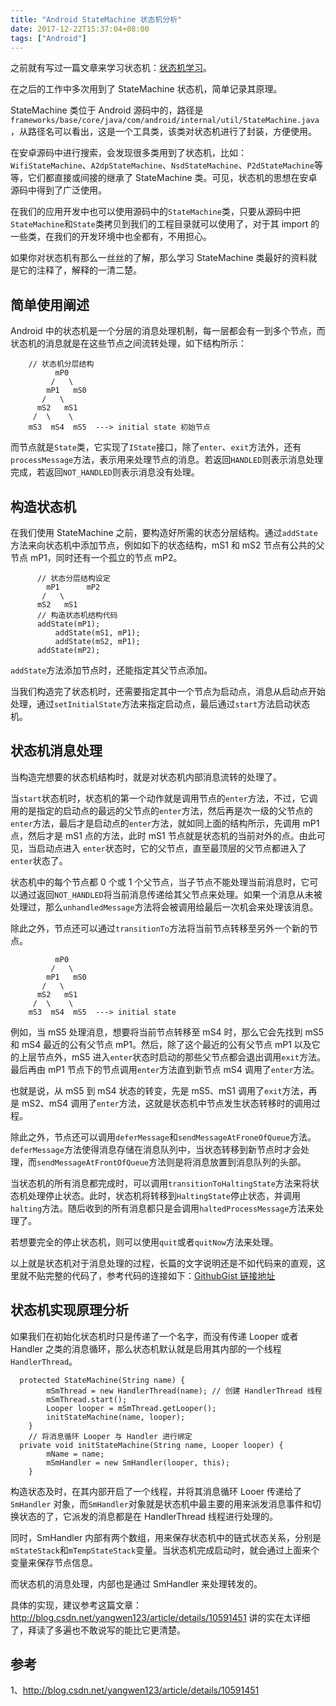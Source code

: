 ```yaml
---
title: "Android StateMachine 状态机分析"
date: 2017-12-22T15:37:04+08:00
tags: ["Android"]
---
```



之前就有写过一篇文章来学习状态机：[状态机学习](http://www.glumes.com/statemachine_learn/)。

在之后的工作中多次用到了 StateMachine 状态机，简单记录其原理。

<!--more-->

StateMachine 类位于 Android 源码中的，路径是`frameworks/base/core/java/com/android/internal/util/StateMachine.java`，从路径名可以看出，这是一个工具类，该类对状态机进行了封装，方便使用。

在安卓源码中进行搜索，会发现很多类用到了状态机，比如：`WifiStateMachine`、`A2dpStateMachine`、`NsdStateMachine`、`P2dStateMachine`等等，它们都直接或间接的继承了 StateMachine 类。可见，状态机的思想在安卓源码中得到了广泛使用。


在我们的应用开发中也可以使用源码中的`StateMachine`类，只要从源码中把`StateMachine`和`State`类拷贝到我们的工程目录就可以使用了，对于其 import 的一些类，在我们的开发环境中也全都有，不用担心。


如果你对状态机有那么一丝丝的了解，那么学习 StateMachine 类最好的资料就是它的注释了，解释的一清二楚。

## 简单使用阐述

Android 中的状态机是一个分层的消息处理机制，每一层都会有一到多个节点，而状态机的消息就是在这些节点之间流转处理，如下结构所示：

```
	// 状态机分层结构
          mP0
         /   \
        mP1   mS0
       /   \
      mS2   mS1
     /  \    \
    mS3  mS4  mS5  ---> initial state 初始节点
```

而节点就是`State`类，它实现了`IState`接口，除了`enter`、`exit`方法外，还有`processMessage`方法，表示用来处理节点的消息。若返回`HANDLED`则表示消息处理完成，若返回`NOT_HANDLED`则表示消息没有处理。



## 构造状态机

在我们使用 StateMachine 之前，要构造好所需的状态分层结构。通过`addState`方法来向状态机中添加节点，例如如下的状态结构，mS1 和 mS2 节点有公共的父节点 mP1，同时还有一个孤立的节点 mP2。
```
      // 状态分层结构设定
        mP1      mP2
       /   \
      mS2   mS1
      // 构造状态机结构代码
      addState(mP1);
          addState(mS1, mP1);
          addState(mS2, mP1);
      addState(mP2);
```

`addState`方法添加节点时，还能指定其父节点添加。

当我们构造完了状态机时，还需要指定其中一个节点为启动点，消息从启动点开始处理，通过`setInitialState`方法来指定启动点，最后通过`start`方法启动状态机。

## 状态机消息处理

当构造完想要的状态机结构时，就是对状态机内部消息流转的处理了。

当`start`状态机时，状态机的第一个动作就是调用节点的`enter`方法，不过，它调用的是指定的启动点的最远的父节点的`enter`方法，然后再是次一级的父节点的`enter`方法，最后才是启动点的`enter`方法，就如同上面的结构所示，先调用 mP1 点，然后才是 mS1 点的方法，此时 mS1 节点就是状态机的当前对外的点。由此可见，当启动点进入 `enter`状态时，它的父节点，直至最顶层的父节点都进入了`enter`状态了。


状态机中的每个节点都 0 个或 1 个父节点，当子节点不能处理当前消息时，它可以通过返回`NOT_HANDLED`将当前消息传递给其父节点来处理。如果一个消息从未被处理过，那么`unhandledMessage`方法将会被调用给最后一次机会来处理该消息。

除此之外，节点还可以通过`transitionTo`方法将当前节点转移至另外一个新的节点。

```
          mP0
         /   \
        mP1   mS0
       /   \
      mS2   mS1
     /  \    \
    mS3  mS4  mS5  ---> initial state
```

例如，当 mS5 处理消息，想要将当前节点转移至 mS4 时，那么它会先找到 mS5 和 mS4 最近的公有父节点 mP1。然后，除了这个最近的公有父节点 mP1 以及它的上层节点外，mS5 进入`enter`状态时启动的那些父节点都会退出调用`exit`方法。最后再由 mP1 节点下的节点调用`enter`方法直到新节点 mS4 调用了`enter`方法。

也就是说，从 mS5 到 mS4 状态的转变，先是 mS5、mS1 调用了`exit`方法，再是 mS2、mS4 调用了`enter`方法，这就是状态机中节点发生状态转移时的调用过程。


除此之外，节点还可以调用`deferMessage`和`sendMessageAtFroneOfQueue`方法。`deferMessage`方法使得消息存储在消息队列中，当状态转移到新节点时才会处理，而`sendMessageAtFrontOfQueue`方法则是将消息放置到消息队列的头部。


当状态机的所有消息都完成时，可以调用`transitionToHaltingState`方法来将状态机处理停止状态。此时，状态机将转移到`HaltingState`停止状态，并调用`halting`方法。随后收到的所有消息都只是会调用`haltedProcessMessage`方法来处理了。

若想要完全的停止状态机，则可以使用`quit`或者`quitNow`方法来处理。

以上就是状态机对于消息处理的过程，长篇的文字说明还是不如代码来的直观，这里就不贴完整的代码了，参考代码的连接如下：[GithubGist 链接地址](https://gist.github.com/glumes/e76ea009843eecb2b1e5cf9d8a38a369)



## 状态机实现原理分析

如果我们在初始化状态机时只是传递了一个名字，而没有传递 Looper 或者 Handler 之类的消息循环，那么状态机默认就是启用其内部的一个线程`HandlerThread`。
```
  protected StateMachine(String name) {
        mSmThread = new HandlerThread(name); // 创建 HandlerThread 线程
        mSmThread.start();
        Looper looper = mSmThread.getLooper();
        initStateMachine(name, looper);
    }
    // 将消息循环 Looper 与 Handler 进行绑定
  private void initStateMachine(String name, Looper looper) {
        mName = name;
        mSmHandler = new SmHandler(looper, this);
    }
```
构造状态及时，在其内部开启了一个线程，并将其消息循环 Looer 传递给了 `SmHandler` 对象，而`SmHandler`对象就是状态机中最主要的用来派发消息事件和切换状态的了，它派发的消息都是在 HandlerThread 线程进行处理的。


同时，SmHandler 内部有两个数组，用来保存状态机中的链式状态关系，分别是`mStateStack`和`mTempStateStack`变量。当状态机完成启动时，就会通过上面来个变量来保存节点信息。

而状态机的消息处理，内部也是通过 SmHandler 来处理转发的。

具体的实现，建议参考这篇文章：http://blog.csdn.net/yangwen123/article/details/10591451 讲的实在太详细了，拜读了多遍也不敢说写的能比它更清楚。



## 参考
1、http://blog.csdn.net/yangwen123/article/details/10591451